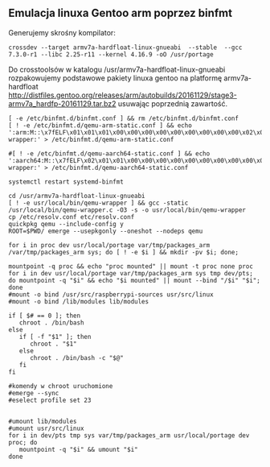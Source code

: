 ## Emulacja linuxa Gentoo arm poprzez binfmt

Generujemy skrośny kompilator:
```
crossdev --target armv7a-hardfloat-linux-gnueabi  --stable  --gcc 7.3.0-r1 --libc 2.25-r11 --kernel 4.16.9 -oO /usr/portage
```

Do crosstoolsów w katalogu /usr/armv7a-hardfloat-linux-gnueabi rozpakowujemy podstawowe pakiety linuxa gentoo na platformę armv7a-hardfloat http://distfiles.gentoo.org/releases/arm/autobuilds/20161129/stage3-armv7a_hardfp-20161129.tar.bz2 usuwając poprzednią zawartość.

```
[ -e /etc/binfmt.d/binfmt.conf ] && rm /etc/binfmt.d/binfmt.conf
[ ! -e /etc/binfmt.d/qemu-arm-static.conf ] && echo ':arm:M::\x7fELF\x01\x01\x01\x00\x00\x00\x00\x00\x00\x00\x00\x00\x02\x00\x28\x00:\xff\xff\xff\xff\xff\xff\xff\x00\xff\xff\xff\xff\xff\xff\x00\xff\xfe\xff\xff\xff:/usr/local/bin/qemu-wrapper:' > /etc/binfmt.d/qemu-arm-static.conf

#[ ! -e /etc/binfmt.d/qemu-aarch64-static.conf ] && echo ':aarch64:M::\x7fELF\x02\x01\x01\x00\x00\x00\x00\x00\x00\x00\x00\x00\x02\x00\xb7:\xff\xff\xff\xff\xff\xff\xff\xfc\xff\xff\xff\xff\xff\xff\xff\xff\xfe\xff\xff:/usr/local/bin/qemu-wrapper:' > /etc/binfmt.d/qemu-aarch64-static.conf

systemctl restart systemd-binfmt

cd /usr/armv7a-hardfloat-linux-gnueabi
[ ! -e usr/local/bin/qemu-wrapper ] && gcc -static /usr/local/bin/qemu-wrapper.c -O3 -s -o usr/local/bin/qemu-wrapper
cp /etc/resolv.conf etc/resolv.conf
quickpkg qemu --include-config y
ROOT=$PWD/ emerge --usepkgonly --oneshot --nodeps qemu 

for i in proc dev usr/local/portage var/tmp/packages_arm /var/tmp/packages_arm sys; do [ ! -e $i ] && mkdir -pv $i; done;
   
mountpoint -q proc && echo "proc mounted" || mount -t proc none proc
for i in dev usr/local/portage var/tmp/packages_arm sys tmp dev/pts; do mountpoint -q "$i" && echo "$i mounted" || mount --bind "/$i" "$i"; done
#mount -o bind /usr/src/raspberrypi-sources usr/src/linux
#mount -o bind /lib/modules lib/modules

if [ $# == 0 ]; then
   chroot . /bin/bash
else
   if [ -f "$1" ]; then
      chroot . "$1"
   else
      chroot . /bin/bash -c "$@"
   fi
fi

#komendy w chroot uruchomione
#emerge --sync
#eselect profile set 23


#umount lib/modules
#umount usr/src/linux
for i in dev/pts tmp sys var/tmp/packages_arm usr/local/portage dev proc; do 
   mountpoint -q "$i" && umount "$i"
done
```

